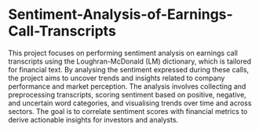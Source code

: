 # Sentiment-Analysis-of-Earnings-Call-Transcripts
This project focuses on performing sentiment analysis on earnings call transcripts using the Loughran-McDonald (LM) dictionary, which is tailored for financial text. By analysing the sentiment expressed during these calls, the project aims to uncover trends and insights related to company performance and market perception. The analysis involves collecting and preprocessing transcripts, scoring sentiment based on positive, negative, and uncertain word categories, and visualising trends over time and across sectors. The goal is to correlate sentiment scores with financial metrics to derive actionable insights for investors and analysts. 
